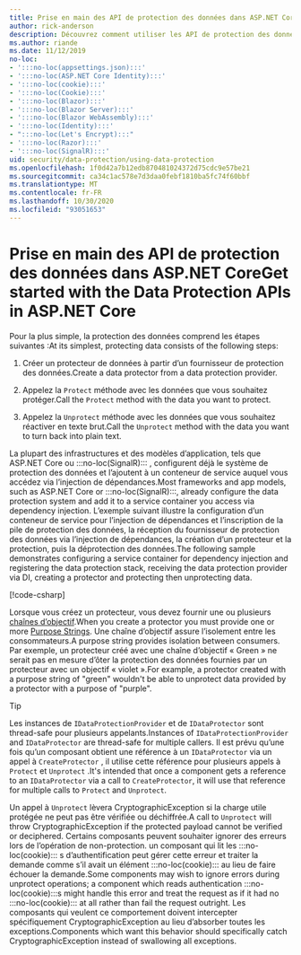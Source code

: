 ```yaml
---
title: Prise en main des API de protection des données dans ASP.NET Core
author: rick-anderson
description: Découvrez comment utiliser les API de protection des données ASP.NET Core pour protéger et ôter la protection des données dans une application.
ms.author: riande
ms.date: 11/12/2019
no-loc:
- ':::no-loc(appsettings.json):::'
- ':::no-loc(ASP.NET Core Identity):::'
- ':::no-loc(cookie):::'
- ':::no-loc(Cookie):::'
- ':::no-loc(Blazor):::'
- ':::no-loc(Blazor Server):::'
- ':::no-loc(Blazor WebAssembly):::'
- ':::no-loc(Identity):::'
- ":::no-loc(Let's Encrypt):::"
- ':::no-loc(Razor):::'
- ':::no-loc(SignalR):::'
uid: security/data-protection/using-data-protection
ms.openlocfilehash: 1f0d42a7b12edb870481024372d75cdc9e57be21
ms.sourcegitcommit: ca34c1ac578e7d3daa0febf1810ba5fc74f60bbf
ms.translationtype: MT
ms.contentlocale: fr-FR
ms.lasthandoff: 10/30/2020
ms.locfileid: "93051653"
---
```

# <a name="get-started-with-the-data-protection-apis-in-aspnet-core"></a><span data-ttu-id="f72fc-103">Prise en main des API de protection des données dans ASP.NET Core</span><span class="sxs-lookup"><span data-stu-id="f72fc-103">Get started with the Data Protection APIs in ASP.NET Core</span></span>

<a name="security-data-protection-getting-started"></a>

<span data-ttu-id="f72fc-104">Pour la plus simple, la protection des données comprend les étapes suivantes :</span><span class="sxs-lookup"><span data-stu-id="f72fc-104">At its simplest, protecting data consists of the following steps:</span></span>

1. <span data-ttu-id="f72fc-105">Créer un protecteur de données à partir d’un fournisseur de protection des données.</span><span class="sxs-lookup"><span data-stu-id="f72fc-105">Create a data protector from a data protection provider.</span></span>

2. <span data-ttu-id="f72fc-106">Appelez la `Protect` méthode avec les données que vous souhaitez protéger.</span><span class="sxs-lookup"><span data-stu-id="f72fc-106">Call the `Protect` method with the data you want to protect.</span></span>

3. <span data-ttu-id="f72fc-107">Appelez la `Unprotect` méthode avec les données que vous souhaitez réactiver en texte brut.</span><span class="sxs-lookup"><span data-stu-id="f72fc-107">Call the `Unprotect` method with the data you want to turn back into plain text.</span></span>

<span data-ttu-id="f72fc-108">La plupart des infrastructures et des modèles d’application, tels que ASP.NET Core ou :::no-loc(SignalR)::: , configurent déjà le système de protection des données et l’ajoutent à un conteneur de service auquel vous accédez via l’injection de dépendances.</span><span class="sxs-lookup"><span data-stu-id="f72fc-108">Most frameworks and app models, such as ASP.NET Core or :::no-loc(SignalR):::, already configure the data protection system and add it to a service container you access via dependency injection.</span></span> <span data-ttu-id="f72fc-109">L’exemple suivant illustre la configuration d’un conteneur de service pour l’injection de dépendances et l’inscription de la pile de protection des données, la réception du fournisseur de protection des données via l’injection de dépendances, la création d’un protecteur et la protection, puis la déprotection des données.</span><span class="sxs-lookup"><span data-stu-id="f72fc-109">The following sample demonstrates configuring a service container for dependency injection and registering the data protection stack, receiving the data protection provider via DI, creating a protector and protecting then unprotecting data.</span></span>

[!code-csharp[](../../security/data-protection/using-data-protection/samples/protectunprotect.cs?highlight=26,34,35,36,37,38,39,40)]

<span data-ttu-id="f72fc-110">Lorsque vous créez un protecteur, vous devez fournir une ou plusieurs [chaînes d’objectif](xref:security/data-protection/consumer-apis/purpose-strings).</span><span class="sxs-lookup"><span data-stu-id="f72fc-110">When you create a protector you must provide one or more [Purpose Strings](xref:security/data-protection/consumer-apis/purpose-strings).</span></span> <span data-ttu-id="f72fc-111">Une chaîne d’objectif assure l’isolement entre les consommateurs.</span><span class="sxs-lookup"><span data-stu-id="f72fc-111">A purpose string provides isolation between consumers.</span></span> <span data-ttu-id="f72fc-112">Par exemple, un protecteur créé avec une chaîne d’objectif « Green » ne serait pas en mesure d’ôter la protection des données fournies par un protecteur avec un objectif « violet ».</span><span class="sxs-lookup"><span data-stu-id="f72fc-112">For example, a protector created with a purpose string of "green" wouldn't be able to unprotect data provided by a protector with a purpose of "purple".</span></span>

>[!TIP]
> <span data-ttu-id="f72fc-113">Les instances de `IDataProtectionProvider` et de `IDataProtector` sont thread-safe pour plusieurs appelants.</span><span class="sxs-lookup"><span data-stu-id="f72fc-113">Instances of `IDataProtectionProvider` and `IDataProtector` are thread-safe for multiple callers.</span></span> <span data-ttu-id="f72fc-114">Il est prévu qu’une fois qu’un composant obtient une référence à un `IDataProtector` via un appel à `CreateProtector` , il utilise cette référence pour plusieurs appels à `Protect` et `Unprotect` .</span><span class="sxs-lookup"><span data-stu-id="f72fc-114">It's intended that once a component gets a reference to an `IDataProtector` via a call to `CreateProtector`, it will use that reference for multiple calls to `Protect` and `Unprotect`.</span></span>
>
><span data-ttu-id="f72fc-115">Un appel à `Unprotect` lèvera CryptographicException si la charge utile protégée ne peut pas être vérifiée ou déchiffrée.</span><span class="sxs-lookup"><span data-stu-id="f72fc-115">A call to `Unprotect` will throw CryptographicException if the protected payload cannot be verified or deciphered.</span></span> <span data-ttu-id="f72fc-116">Certains composants peuvent souhaiter ignorer des erreurs lors de l’opération de non-protection. un composant qui lit les :::no-loc(cookie)::: s d’authentification peut gérer cette erreur et traiter la demande comme s’il avait un élément :::no-loc(cookie)::: au lieu de faire échouer la demande.</span><span class="sxs-lookup"><span data-stu-id="f72fc-116">Some components may wish to ignore errors during unprotect operations; a component which reads authentication :::no-loc(cookie):::s might handle this error and treat the request as if it had no :::no-loc(cookie)::: at all rather than fail the request outright.</span></span> <span data-ttu-id="f72fc-117">Les composants qui veulent ce comportement doivent intercepter spécifiquement CryptographicException au lieu d’absorber toutes les exceptions.</span><span class="sxs-lookup"><span data-stu-id="f72fc-117">Components which want this behavior should specifically catch CryptographicException instead of swallowing all exceptions.</span></span>
